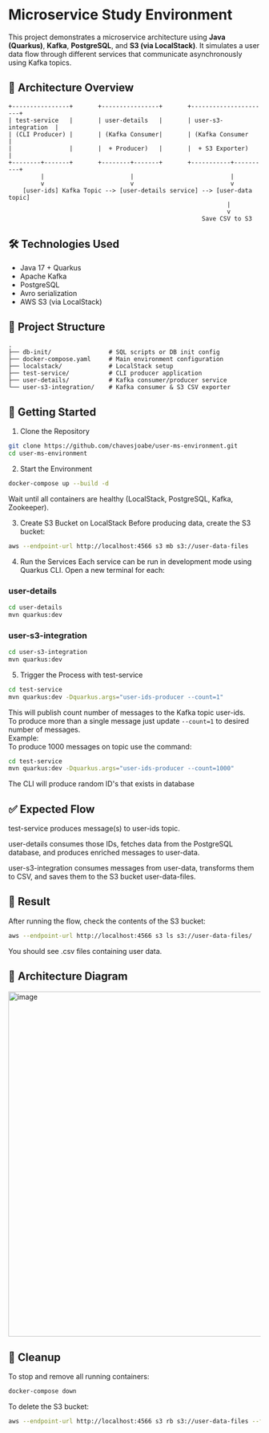 # Microservice Study Environment

This project demonstrates a microservice architecture using **Java (Quarkus)**, **Kafka**, **PostgreSQL**, and **S3 (via LocalStack)**. It simulates a user data flow through different services that communicate asynchronously using Kafka topics.

## 📌 Architecture Overview

```plaintext
+----------------+       +----------------+       +----------------------+
| test-service   |       | user-details   |       | user-s3-integration  |
| (CLI Producer) |       | (Kafka Consumer|       | (Kafka Consumer      |
|                |       |  + Producer)   |       |  + S3 Exporter)      |
+--------+-------+       +--------+-------+       +-----------+----------+
         |                        |                           |
         v                        v                           v
    [user-ids] Kafka Topic --> [user-details service] --> [user-data topic]
                                                             |
                                                             v
                                                      Save CSV to S3

```

## 🛠️ Technologies Used

- Java 17 + Quarkus
- Apache Kafka
- PostgreSQL
- Avro serialization
- AWS S3 (via LocalStack)

## 📁 Project Structure

```plaintext
.
├── db-init/                # SQL scripts or DB init config
├── docker-compose.yaml     # Main environment configuration
├── localstack/             # LocalStack setup
├── test-service/           # CLI producer application
├── user-details/           # Kafka consumer/producer service
└── user-s3-integration/    # Kafka consumer & S3 CSV exporter
```

## 🚀 Getting Started
1. Clone the Repository
```bash 
git clone https://github.com/chavesjoabe/user-ms-environment.git
cd user-ms-environment
```
2. Start the Environment

```bash
docker-compose up --build -d
```

Wait until all containers are healthy (LocalStack, PostgreSQL, Kafka, Zookeeper).

3. Create S3 Bucket on LocalStack
Before producing data, create the S3 bucket:

```bash
aws --endpoint-url http://localhost:4566 s3 mb s3://user-data-files
```

4. Run the Services
Each service can be run in development mode using Quarkus CLI. Open a new terminal for each:

### user-details

```bash
cd user-details
mvn quarkus:dev
```

### user-s3-integration

```bash
cd user-s3-integration
mvn quarkus:dev
```

5. Trigger the Process with test-service

```bash
cd test-service
mvn quarkus:dev -Dquarkus.args="user-ids-producer --count=1"
```

This will publish count number of messages to the Kafka topic user-ids.  
To produce more than a single message just update `--count=1` to desired number of messages.  
Example:  
To produce 1000 messages on topic use the command:  
```bash
cd test-service
mvn quarkus:dev -Dquarkus.args="user-ids-producer --count=1000"
```
The CLI will produce random ID's that exists in database  
## ✅ Expected Flow

test-service produces message(s) to user-ids topic.

user-details consumes those IDs, fetches data from the PostgreSQL database, and produces enriched messages to user-data.

user-s3-integration consumes messages from user-data, transforms them to CSV, and saves them to the S3 bucket user-data-files.

## 📂 Result

After running the flow, check the contents of the S3 bucket:

```bash
aws --endpoint-url http://localhost:4566 s3 ls s3://user-data-files/
```

You should see .csv files containing user data.

## 📸 Architecture Diagram
<img width="688" alt="image" src="https://github.com/user-attachments/assets/59d39220-8c9b-4610-991c-d40a0fd22828" />


## 🧹 Cleanup

To stop and remove all running containers:

```bash
docker-compose down
```

To delete the S3 bucket:

```bash
aws --endpoint-url http://localhost:4566 s3 rb s3://user-data-files --force
```
